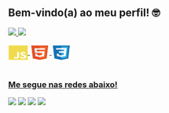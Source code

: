 ## Bem-vindo(a) ao meu perfil! 🤓

 <div>
   <a href="https://github.com/Keons-21">
   <img height="180em" src="https://github-readme-stats.vercel.app/api?username=Keons-21&show_icons=true&theme=radical&include_all_commits=true&count_private=true"/>
   <img height="180em" src="https://github-readme-stats.vercel.app/api/top-langs/?username=Keons-21&layout=compact&langs_count=6&theme=radical"/>
</div>
    
<div style="display: inline_block"><br>
  <img align="center" alt="Js" height="30" width="40" src="https://raw.githubusercontent.com/devicons/devicon/master/icons/javascript/javascript-plain.svg">
  <img align="center" alt="HTML" height="30" width="40" src="https://raw.githubusercontent.com/devicons/devicon/master/icons/html5/html5-original.svg">
  <img align="center" alt="CSS" height="30" width="40" src="https://raw.githubusercontent.com/devicons/devicon/master/icons/css3/css3-original.svg">
</div>
 
<br>
 
### Me segue nas redes abaixo!
 
<div>
 <a href="https://discord.com/users/538782659095298057" target="_blank"><img src="https://img.shields.io/badge/-Discord-4263D8?style=for-the-badge&logo=discord&logoColor=white"></a>  
 <a href="https://www.linkedin.com/in/henrique-tavares-b52241359" target="_blank"><img src="https://img.shields.io/badge/-LinkedIn-%230077B5?style=for-the-badge&logo=linkedin&logoColor=white"></a>
 <a href = "mailto:henriquetps15@gmail.com" target="_blank"><img src="https://img.shields.io/badge/-Gmail-EF231F?style=for-the-badge&logo=gmail&logoColor=white"></a>
 <a href ="https://github.com/Keons-21" target="_blank"><img src="https://img.shields.io/badge/-Github-060210?style=for-the-badge&logo=github&logoColor=white"></a>
</div>
